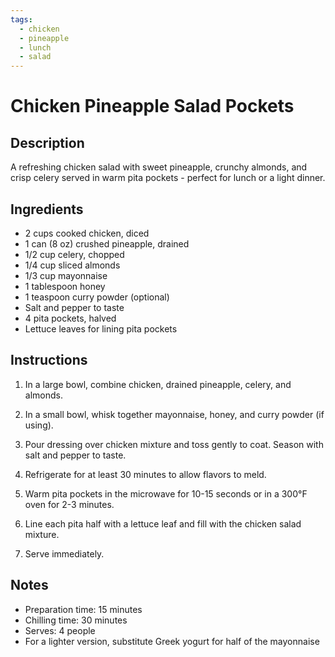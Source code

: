 ```yaml
---
tags:
  - chicken
  - pineapple
  - lunch
  - salad
---
```


# Chicken Pineapple Salad Pockets

## Description

A refreshing chicken salad with sweet pineapple, crunchy almonds, and crisp celery served in warm pita pockets - perfect for lunch or a light dinner.

## Ingredients

- 2 cups cooked chicken, diced
- 1 can (8 oz) crushed pineapple, drained
- 1/2 cup celery, chopped
- 1/4 cup sliced almonds
- 1/3 cup mayonnaise
- 1 tablespoon honey
- 1 teaspoon curry powder (optional)
- Salt and pepper to taste
- 4 pita pockets, halved
- Lettuce leaves for lining pita pockets

## Instructions

1. In a large bowl, combine chicken, drained pineapple, celery, and almonds.

2. In a small bowl, whisk together mayonnaise, honey, and curry powder (if using).

3. Pour dressing over chicken mixture and toss gently to coat. Season with salt and pepper to taste.

4. Refrigerate for at least 30 minutes to allow flavors to meld.

5. Warm pita pockets in the microwave for 10-15 seconds or in a 300°F oven for 2-3 minutes.

6. Line each pita half with a lettuce leaf and fill with the chicken salad mixture.

7. Serve immediately.

## Notes

- Preparation time: 15 minutes
- Chilling time: 30 minutes
- Serves: 4 people
- For a lighter version, substitute Greek yogurt for half of the mayonnaise
